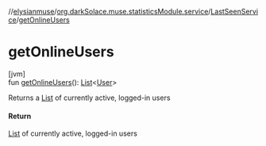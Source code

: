 //[elysianmuse](../../../index.md)/[org.darkSolace.muse.statisticsModule.service](../index.md)/[LastSeenService](index.md)/[getOnlineUsers](get-online-users.md)

# getOnlineUsers

[jvm]\
fun [getOnlineUsers](get-online-users.md)(): [List](https://kotlinlang.org/api/latest/jvm/stdlib/kotlin.collections/-list/index.html)&lt;[User](../../org.darkSolace.muse.userModule.model/-user/index.md)&gt;

Returns a [List](https://kotlinlang.org/api/latest/jvm/stdlib/kotlin.collections/-list/index.html) of currently active, logged-in users

#### Return

[List](https://kotlinlang.org/api/latest/jvm/stdlib/kotlin.collections/-list/index.html) of currently active, logged-in users
